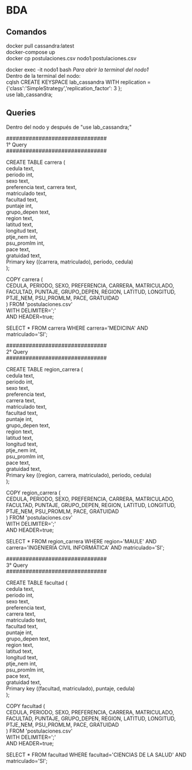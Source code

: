 # BDA

## Comandos

docker pull cassandra:latest  
docker-compose up  
docker cp postulaciones.csv nodo1:postulaciones.csv  

docker exec -it nodo1 bash *Para abrir la terminal del nodo1*  
Dentro de la terminal del nodo:  
cqlsh
CREATE KEYSPACE lab_cassandra WITH replication = {'class':'SimpleStrategy','replication_factor': 3 };  
use lab_cassandra;

## Queries
 Dentro del nodo y después de "use lab_cassandra;"  

###############################  
1° Query  
###############################  

CREATE TABLE carrera (  
 cedula text,  
 periodo int,  
 sexo text,  
 preferencia text, 
 carrera text,  
 matriculado text,  
 facultad text,  
 puntaje int,  
 grupo_depen text,  
 region text,  
 latitud text,  
 longitud text,   
 ptje_nem int,  
 psu_promlm int,  
 pace text,  
 gratuidad text,  
 Primary key ((carrera, matriculado), periodo, cedula)  
);  
  
COPY carrera (  
CEDULA, PERIODO, SEXO, PREFERENCIA, CARRERA, MATRICULADO, FACULTAD, PUNTAJE, GRUPO_DEPEN, REGION, LATITUD, LONGITUD, PTJE_NEM, PSU_PROMLM, PACE, GRATUIDAD  
) FROM 'postulaciones.csv'  
WITH DELIMITER=';'  
AND HEADER=true;  
  
SELECT * FROM carrera WHERE carrera='MEDICINA' AND matriculado='SI';  
  
###############################  
2° Query  
###############################  
  
CREATE TABLE region_carrera (  
 cedula text,  
 periodo int,  
 sexo text,  
 preferencia text,  
 carrera text,  
 matriculado text,  
 facultad text,  
 puntaje int,  
 grupo_depen text,  
 region text,  
 latitud text,  
 longitud text,  
 ptje_nem int,  
 psu_promlm int,  
 pace text,  
 gratuidad text,  
 Primary key ((region, carrera, matriculado), periodo, cedula)  
);  
  
COPY region_carrera (  
CEDULA, PERIODO, SEXO, PREFERENCIA, CARRERA, MATRICULADO, FACULTAD, PUNTAJE, GRUPO_DEPEN, REGION, LATITUD, LONGITUD, PTJE_NEM, PSU_PROMLM, PACE, GRATUIDAD  
) FROM 'postulaciones.csv'  
WITH DELIMITER=';'  
AND HEADER=true;  
  
SELECT * FROM region_carrera WHERE region='MAULE' AND carrera='INGENIERÍA CIVIL INFORMÁTICA' AND matriculado='SI';  
  
###############################  
3° Query  
###############################  
  
CREATE TABLE facultad (  
 cedula text,  
 periodo int,  
 sexo text,  
 preferencia text,  
 carrera text,  
 matriculado text,  
 facultad text,  
 puntaje int,  
 grupo_depen text,  
 region text,  
 latitud text,  
 longitud text,  
 ptje_nem int,  
 psu_promlm int,  
 pace text,   
 gratuidad text,  
 Primary key ((facultad, matriculado), puntaje, cedula)  
);  

COPY facultad (  
CEDULA, PERIODO, SEXO, PREFERENCIA, CARRERA, MATRICULADO, FACULTAD, PUNTAJE, GRUPO_DEPEN, REGION, LATITUD, LONGITUD, PTJE_NEM, PSU_PROMLM, PACE, GRATUIDAD  
) FROM 'postulaciones.csv'  
WITH DELIMITER=';'  
AND HEADER=true;  
  
SELECT * FROM facultad WHERE facultad='CIENCIAS DE LA SALUD' AND matriculado='SI';  
 